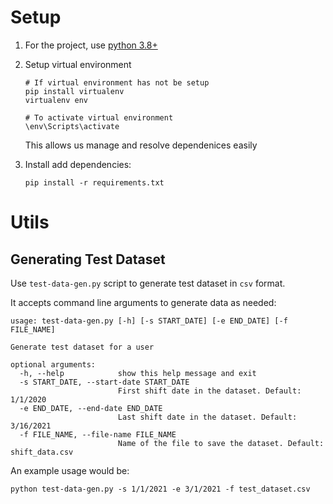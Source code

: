 # Setup
1. For the project, use [python 3.8+](https://www.python.org/downloads/)

2. Setup virtual environment

    ```
    # If virtual environment has not be setup
    pip install virtualenv
    virtualenv env

    # To activate virtual environment
    \env\Scripts\activate
    ```

    This allows us manage and resolve dependenices easily

3. Install add dependencies:

    `pip install -r requirements.txt`


# Utils
## Generating Test Dataset
Use `test-data-gen.py` script to generate test dataset in `csv` format.

It accepts command line arguments to generate data as needed:
```
usage: test-data-gen.py [-h] [-s START_DATE] [-e END_DATE] [-f FILE_NAME]

Generate test dataset for a user

optional arguments:
  -h, --help            show this help message and exit
  -s START_DATE, --start-date START_DATE
                        First shift date in the dataset. Default: 1/1/2020
  -e END_DATE, --end-date END_DATE
                        Last shift date in the dataset. Default: 3/16/2021
  -f FILE_NAME, --file-name FILE_NAME
                        Name of the file to save the dataset. Default: shift_data.csv
```

An example usage would be:

`python test-data-gen.py -s 1/1/2021 -e 3/1/2021 -f test_dataset.csv`